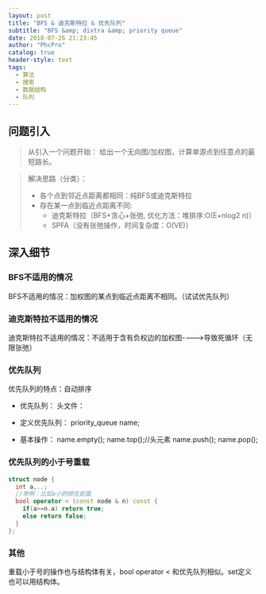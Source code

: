 ```yaml
---
layout: post
title: "BFS & 迪克斯特拉 & 优先队列"
subtitle: "BFS &amp; dixtra &amp; priority queue"
date: 2018-07-26 21:23:45
author: "PhcPro"
catalog: true
header-style: text
tags:
  - 算法
  - 搜索
  - 数据结构
  - 队列
--- 
```


## 问题引入

>从引入一个问题开始：
>给出一个无向图/加权图，计算单源点到任意点的最短路长。

>解决思路（分类）：
>- 各个点到邻近点距离都相同：纯BFS或迪克斯特拉
>- 存在某一点到临近点距离不同:
>   - 迪克斯特拉（BFS+贪心+张弛, 优化方法：堆排序:O(E+nlog2 n)）
>   - SPFA（没有张弛操作，时间复杂度：O(VE)）

## 深入细节

### BFS不适用的情况
BFS不适用的情况：加权图的某点到临近点距离不相同。（试试优先队列）

### 迪克斯特拉不适用的情况
迪克斯特拉不适用的情况：不适用于含有负权边的加权图---->导致死循环（无限张弛）

### 优先队列
优先队列的特点：自动排序

- 优先队列：
头文件：<queue>

- 定义优先队列：
priority_queue<T> name;

- 基本操作：
name.empty();
name.top();//头元素
name.push();
name.pop();

### 优先队列的小于号重载
```c++
struct node {
  int a,..;
  //举例：比如a小的排在前面
  bool operator < (const node & n) const {    
    if(a>=n.a) return true;
    else return false;
  }
};
```

### 其他
重载小于号的操作也与结构体有关，bool operator < 和优先队列相似。set定义也可以用结构体。